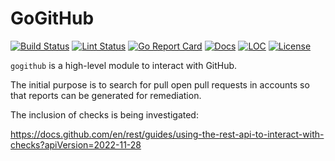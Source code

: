 # GoGitHub

[![Build Status][build-status-svg]][build-status-url]
[![Lint Status][lint-status-svg]][lint-status-url]
[![Go Report Card][goreport-svg]][goreport-url]
[![Docs][docs-godoc-svg]][docs-godoc-url]
[![LOC][loc-svg]][loc-url]
[![License][license-svg]][license-url]

 [build-status-svg]: https://github.com/grokify/gogithub/actions/workflows/test.yaml/badge.svg?branch=master
 [build-status-url]: https://github.com/grokify/gogithub/actions/workflows/test.yaml
 [lint-status-svg]: https://github.com/grokify/gogithub/actions/workflows/lint.yaml/badge.svg?branch=master
 [lint-status-url]: https://github.com/grokify/gogithub/actions/workflows/lint.yaml
 [goreport-svg]: https://goreportcard.com/badge/github.com/grokify/gogithub
 [goreport-url]: https://goreportcard.com/report/github.com/grokify/gogithub
 [codeclimate-status-svg]: https://codeclimate.com/github/grokify/gogithub/badges/gpa.svg
 [codeclimate-status-url]: https://codeclimate.com/github/grokify/gogithub
 [docs-godoc-svg]: https://pkg.go.dev/badge/github.com/grokify/gogithub
 [docs-godoc-url]: https://pkg.go.dev/github.com/grokify/gogithub
 [loc-svg]: https://tokei.rs/b1/github/grokify/gogithub
 [loc-url]: https://github.com/grokify/gogithub
 [license-svg]: https://img.shields.io/badge/license-MIT-blue.svg
 [license-url]: https://github.com/grokify/gogithub/blob/master/LICENSE

`gogithub` is a high-level module to interact with GitHub.

The initial purpose is to search for pull open pull requests in accounts so that reports can be
generated for remediation.

The inclusion of checks is being investigated:

https://docs.github.com/en/rest/guides/using-the-rest-api-to-interact-with-checks?apiVersion=2022-11-28